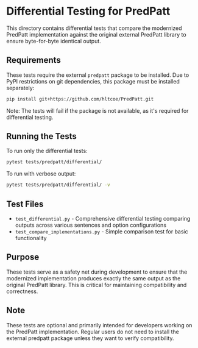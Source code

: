 # Differential Testing for PredPatt

This directory contains differential tests that compare the modernized PredPatt implementation against the original external PredPatt library to ensure byte-for-byte identical output.

## Requirements

These tests require the external `predpatt` package to be installed. Due to PyPI restrictions on git dependencies, this package must be installed separately:

```bash
pip install git+https://github.com/hltcoe/PredPatt.git
```

Note: The tests will fail if the package is not available, as it's required for differential testing.

## Running the Tests

To run only the differential tests:

```bash
pytest tests/predpatt/differential/
```

To run with verbose output:

```bash
pytest tests/predpatt/differential/ -v
```

## Test Files

- `test_differential.py` - Comprehensive differential testing comparing outputs across various sentences and option configurations
- `test_compare_implementations.py` - Simple comparison test for basic functionality

## Purpose

These tests serve as a safety net during development to ensure that the modernized implementation produces exactly the same output as the original PredPatt library. This is critical for maintaining compatibility and correctness.

## Note

These tests are optional and primarily intended for developers working on the PredPatt implementation. Regular users do not need to install the external predpatt package unless they want to verify compatibility.